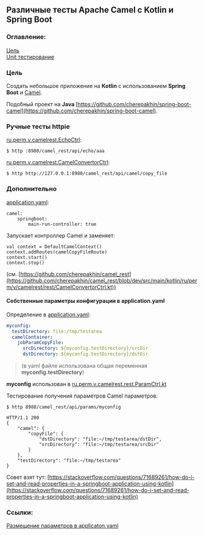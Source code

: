 ## Различные тесты Apache Camel с Kotlin и Spring Boot

### Оглавление:
[Цель](#target)<br/>
[Unit тестирование](#unit_test)

<a id="target"></a>
### Цель

Cоздать небольшое приложение на <b>Kotlin</b> с использованием <b>Spring Boot</b> и  [Camel](https://camel.apache.org/).

Подобный проект на __Java__ [https://github.com/cherepakhin/spring-boot-camel](https://github.com/cherepakhin/spring-boot-camel).


### Ручные тесты httpie

[ru.perm.v.camelrest.EchoCtrl](https://github.com/cherepakhin/camel_rest/blob/dev/src/main/kotlin/ru/perm/v/camelrest/rest/EchoCtrl.kt):

````shell
$ http :8980/camel_rest/api/echo/aaa
````

[ru.perm.v.camelrest.CamelConvertorCtrl](https://github.com/cherepakhin/camel_rest/blob/dev/src/main/kotlin/ru/perm/v/camelrest/rest/CamelConvertorCtrl.kt):

````shell
$ http http://127.0.0.1:8980/camel_rest/api/camel/copy_file
````

### Дополнительно

[application.yaml](https://github.com/cherepakhin/spring-boot-camel/blob/main/src/main/resources/application.yaml):

````shell
camel:
    springboot:
        main-run-controller: true
````

Запускает контроллер Camel и заменяет:

````shell
val context = DefaultCamelContext()
context.addRoutes(camelCopyFileRoute)
context.start()
context.stop()
````

(см. [https://github.com/cherepakhin/camel_rest](https://github.com/cherepakhin/camel_rest/blob/dev/src/main/kotlin/ru/perm/v/camelrest/rest/CamelConvertorCtrl.kt))


#### Собственные параметры конфигурации в application.yaml

Определение в [application.yaml](https://github.com/cherepakhin/camel_rest/blob/dev/src/main/resources/application.yaml):

````yaml
myconfig:
  testDirectory: file:/tmp/testarea
  camelContainer:
    jobParamCopyFile:
      srcDirectory: ${myconfig.testDirectory}/srcDir
      dstDirectory: ${myconfig.testDirectory}/dstDir
````

> (в yaml файле использована общая переменная __myconfig.testDirectory__)

__myconfig__ использован в [ru.perm.v.camelrest.rest.ParamCtrl.kt](https://github.com/cherepakhin/camel_rest/blob/dev/src/main/kotlin/ru/perm/v/camelrest/rest/ParamCtrl.kt)

Тестирование получения параметров Camel параметров:

````shell
$ http 8980/camel_rest/api/params/myconfig

HTTP/1.1 200 
{
    "camel": {
        "copyFile": {
            "dstDirectory": "file:~/tmp/testarea/dstDir",
            "srcDirectory": "file:~/tmp/testarea/srcDir"
        }
    },
    "testDirectory": "file:~/tmp/testarea"
}

````

Совет взят тут: [https://stackoverflow.com/questions/71689261/how-do-i-set-and-read-properties-in-a-springboot-application-using-kotlin](https://stackoverflow.com/questions/71689261/how-do-i-set-and-read-properties-in-a-springboot-application-using-kotlin)


### Ссылки:
[Размещение параметров в applicaton.yaml](https://www.baeldung.com/spring-yaml)


